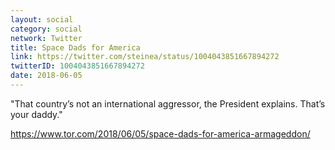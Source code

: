 ```yaml
---
layout: social
category: social
network: Twitter
title: Space Dads for America
link: https://twitter.com/steinea/status/1004043851667894272
twitterID: 1004043851667894272
date: 2018-06-05
---
```


"That country’s not an international aggressor, the President explains. That’s your daddy."

<https://www.tor.com/2018/06/05/space-dads-for-america-armageddon/>
